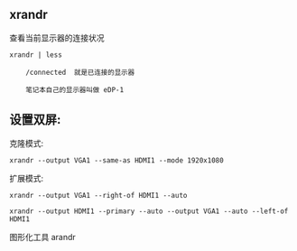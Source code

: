 
## xrandr

查看当前显示器的连接状况

    xrandr | less

        /connected  就是已连接的显示器

        笔记本自己的显示器叫做 eDP-1


## 设置双屏:

克隆模式:

    xrandr --output VGA1 --same-as HDMI1 --mode 1920x1080

扩展模式:

    xrandr --output VGA1 --right-of HDMI1 --auto

    xrandr --output HDMI1 --primary --auto --output VGA1 --auto --left-of HDMI1

图形化工具 arandr
